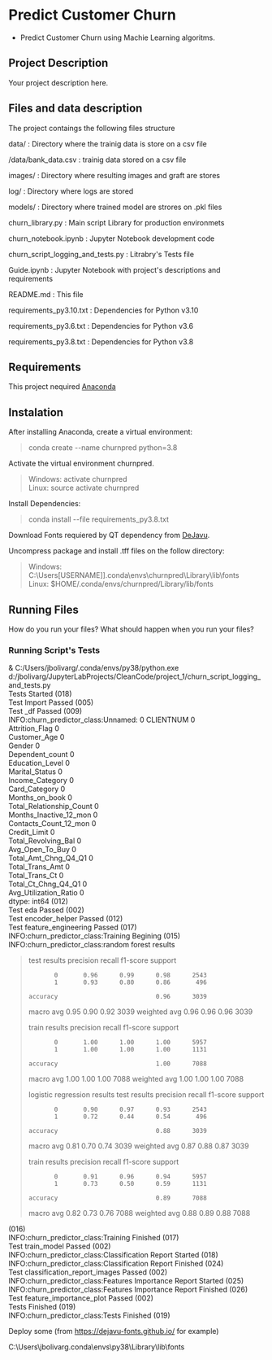 # Predict Customer Churn

- Predict Customer Churn using Machie Learning algoritms.

## Project Description
Your project description here.

## Files and data description

The project contaings the following files structure

data/ : Directory where the trainig data is store on a csv file

/data/bank_data.csv : trainig data stored on a csv file

images/ : Directory where resulting images and graft are stores

log/ : Directory where logs are stored

models/ :  Directory where trained model are strores on .pkl files

churn_library.py : Main script Library for production environmets

churn_notebook.ipynb : Jupyter Notebook development code

churn_script_logging_and_tests.py : Litrabry's Tests file

Guide.ipynb : Jupyter Notebook with project's descriptions and requirements

README.md  : This file

requirements_py3.10.txt : Dependencies for Python v3.10

requirements_py3.6.txt : Dependencies for Python v3.6

requirements_py3.8.txt : Dependencies for Python v3.8

## Requirements

This project nequired [Anaconda](https://www.anaconda.com/download)

## Instalation

After installing Anaconda, create a virtual environment:

> conda create --name churnpred python=3.8

Activate the virtual environment churnpred.

> Windows: activate churnpred  
> Linux: source activate churnpred

Install Dependencies:

> conda install --file requirements_py3.8.txt

Download Fonts requiered by QT dependency from [DeJavu](https://dejavu-fonts.github.io).

Uncompress package and install .tff files on the follow directory:

> Windows: C:\Users\[USERNAME]]\.conda\envs\churnpred\Library\lib\fonts  
> Linux: $HOME/.conda/envs/churnpred/Library/lib/fonts




## Running Files
How do you run your files? What should happen when you run your files?


### Running Script's Tests

& C:/Users/jbolivarg/.conda/envs/py38/python.exe d:/jbolivarg/JupyterLabProjects/CleanCode/project_1/churn_script_logging_and_tests.py  
Tests Started (018)  
Test Import Passed (005)  
Test _df Passed (009)  
INFO:churn_predictor_class:Unnamed: 0
CLIENTNUM                   0  
Attrition_Flag              0  
Customer_Age                0  
Gender                      0  
Dependent_count             0  
Education_Level             0  
Marital_Status              0  
Income_Category             0  
Card_Category               0  
Months_on_book              0  
Total_Relationship_Count    0  
Months_Inactive_12_mon      0  
Contacts_Count_12_mon       0  
Credit_Limit                0  
Total_Revolving_Bal         0  
Avg_Open_To_Buy             0  
Total_Amt_Chng_Q4_Q1        0  
Total_Trans_Amt             0  
Total_Trans_Ct              0  
Total_Ct_Chng_Q4_Q1         0  
Avg_Utilization_Ratio       0  
dtype: int64 (012)  
Test eda Passed (002)  
Test encoder_helper Passed (012)  
Test feature_engineering Passed (017)  
INFO:churn_predictor_class:Training Begining (015)  
INFO:churn_predictor_class:random forest results  
> test results
>               precision    recall  f1-score   support
> 
>            0       0.96      0.99      0.98      2543
>            1       0.93      0.80      0.86       496
> 
>     accuracy                           0.96      3039
>    macro avg       0.95      0.90      0.92      3039
> weighted avg       0.96      0.96      0.96      3039
> 
> train results
>               precision    recall  f1-score   support
> 
>            0       1.00      1.00      1.00      5957
>            1       1.00      1.00      1.00      1131
> 
>     accuracy                           1.00      7088
>    macro avg       1.00      1.00      1.00      7088
> weighted avg       1.00      1.00      1.00      7088
> 
> logistic regression results
> test results
>               precision    recall  f1-score   support
> 
>            0       0.90      0.97      0.93      2543
>            1       0.72      0.44      0.54       496
> 
>     accuracy                           0.88      3039
>    macro avg       0.81      0.70      0.74      3039
> weighted avg       0.87      0.88      0.87      3039
> 
> train results
>               precision    recall  f1-score   support
> 
>            0       0.91      0.96      0.94      5957
>            1       0.73      0.50      0.59      1131
> 
>     accuracy                           0.89      7088
>    macro avg       0.82      0.73      0.76      7088
> weighted avg       0.88      0.89      0.88      7088
> 
 (016)  
INFO:churn_predictor_class:Training Finished (017)  
Test train_model Passed (002)  
INFO:churn_predictor_class:Classification Report Started (018)  
INFO:churn_predictor_class:Classification Report Finished (024)  
Test classification_report_images Passed (002)  
INFO:churn_predictor_class:Features Importance Report Started (025)  
INFO:churn_predictor_class:Features Importance Report Finished (026)  
Test feature_importance_plot Passed (002)  
Tests Finished (019)  
INFO:churn_predictor_class:Tests Finished (019)  




Deploy some (from https://dejavu-fonts.github.io/ for example)

C:\Users\jbolivarg\.conda\envs\py38\Library\lib\fonts


